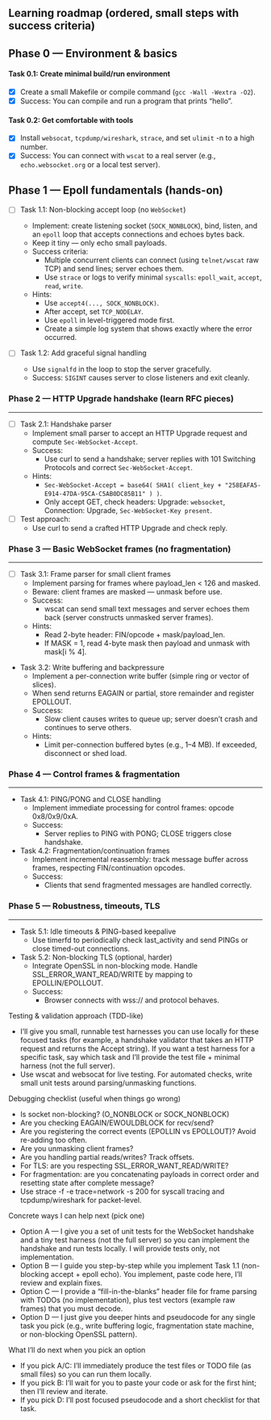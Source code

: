 ## Learning roadmap (ordered, small steps with success criteria)

## Phase 0 — Environment & basics

#### Task 0.1: Create minimal build/run environment

- [x] Create a small Makefile or compile command (`gcc -Wall -Wextra -O2`).
- [x] Success: You can compile and run a program that prints “hello”.

#### Task 0.2: Get comfortable with tools

- [x] Install `websocat`, `tcpdump/wireshark`, `strace`, and set `ulimit` -n to a high number.
- [x] Success: You can connect with `wscat` to a real server (e.g., `echo.websocket.org` or a local test server).

## Phase 1 — Epoll fundamentals (hands-on)

- [ ] Task 1.1: Non-blocking accept loop (no `WebSocket`)
  - Implement: create listening socket (`SOCK_NONBLOCK`), bind, listen, and an `epoll` loop that accepts connections and echoes bytes back.
  - Keep it tiny — only echo small payloads.
  - Success criteria:
    - Multiple concurrent clients can connect (using `telnet/wscat` raw TCP) and send lines; server echoes them.
    - Use `strace` or logs to verify minimal `syscalls`:
      `epoll_wait`, `accept`, `read`, `write`.
  - Hints:
    - Use `accept4(..., SOCK_NONBLOCK)`.
    - After accept, set `TCP_NODELAY`.
    - Use `epoll` in level-triggered mode first.
    - Create a simple log system that shows exactly where the error occurred.

- [ ] Task 1.2: Add graceful signal handling
  - Use `signalfd` in the loop to stop the server gracefully.
  - Success: `SIGINT` causes server to close listeners and exit cleanly.

### Phase 2 — HTTP Upgrade handshake (learn RFC pieces)

---

- [ ] Task 2.1: Handshake parser
  - Implement small parser to accept an HTTP Upgrade request and compute `Sec-WebSocket-Accept`.
  - Success:
    - Use curl to send a handshake; server replies with 101 Switching Protocols and correct `Sec-WebSocket-Accept`.
  - Hints:
    - `Sec-WebSocket-Accept = base64( SHA1( client_key + "258EAFA5-E914-47DA-95CA-C5AB0DC85B11" ) )`.
    - Only accept GET, check headers: Upgrade: `websocket`, Connection: Upgrade, `Sec-WebSocket-Key present`.
- [ ] Test approach:
  - Use curl to send a crafted HTTP Upgrade and check reply.

### Phase 3 — Basic WebSocket frames (no fragmentation)

---

- [ ] Task 3.1: Frame parser for small client frames
  - Implement parsing for frames where payload_len < 126 and masked.
  - Beware: client frames are masked — unmask before use.
  - Success:
    - wscat can send small text messages and server echoes them back (server constructs unmasked server frames).
  - Hints:
    - Read 2-byte header: FIN/opcode + mask/payload_len.
    - If MASK = 1, read 4-byte mask then payload and unmask with mask[i % 4].
- Task 3.2: Write buffering and backpressure
  - Implement a per-connection write buffer (simple ring or vector of slices).
  - When send returns EAGAIN or partial, store remainder and register EPOLLOUT.
  - Success:
    - Slow client causes writes to queue up; server doesn’t crash and continues to serve others.
  - Hints:
    - Limit per-connection buffered bytes (e.g., 1–4 MB). If exceeded, disconnect or shed load.

### Phase 4 — Control frames & fragmentation

---

- Task 4.1: PING/PONG and CLOSE handling
  - Implement immediate processing for control frames: opcode 0x8/0x9/0xA.
  - Success:
    - Server replies to PING with PONG; CLOSE triggers close handshake.
- Task 4.2: Fragmentation/continuation frames
  - Implement incremental reassembly: track message buffer across frames, respecting FIN/continuation opcodes.
  - Success:
    - Clients that send fragmented messages are handled correctly.

### Phase 5 — Robustness, timeouts, TLS

---

- Task 5.1: Idle timeouts & PING-based keepalive
  - Use timerfd to periodically check last_activity and send PINGs or close timed-out connections.
- Task 5.2: Non-blocking TLS (optional, harder)
  - Integrate OpenSSL in non-blocking mode. Handle SSL_ERROR_WANT_READ/WRITE by mapping to EPOLLIN/EPOLLOUT.
  - Success:
    - Browser connects with wss:// and protocol behaves.

Testing & validation approach (TDD-like)

- I’ll give you small, runnable test harnesses you can use locally for these focused tasks (for example, a handshake validator that takes an HTTP request and returns the Accept string). If you want a test harness for a specific task, say which task and I’ll provide the test file + minimal harness (not the full server).
- Use wscat and websocat for live testing. For automated checks, write small unit tests around parsing/unmasking functions.

Debugging checklist (useful when things go wrong)

- Is socket non-blocking? (O_NONBLOCK or SOCK_NONBLOCK)
- Are you checking EAGAIN/EWOULDBLOCK for recv/send?
- Are you registering the correct events (EPOLLIN vs EPOLLOUT)? Avoid re-adding too often.
- Are you unmasking client frames?
- Are you handling partial reads/writes? Track offsets.
- For TLS: are you respecting SSL_ERROR_WANT_READ/WRITE?
- For fragmentation: are you concatenating payloads in correct order and resetting state after complete message?
- Use strace -f -e trace=network -s 200 for syscall tracing and tcpdump/wireshark for packet-level.

Concrete ways I can help next (pick one)

- Option A — I give you a set of unit tests for the WebSocket handshake and a tiny test harness (not the full server) so you can implement the handshake and run tests locally. I will provide tests only, not implementation.
- Option B — I guide you step-by-step while you implement Task 1.1 (non-blocking accept + epoll echo). You implement, paste code here, I’ll review and explain fixes.
- Option C — I provide a “fill-in-the-blanks” header file for frame parsing with TODOs (no implementation), plus test vectors (example raw frames) that you must decode.
- Option D — I just give you deeper hints and pseudocode for any single task you pick (e.g., write buffering logic, fragmentation state machine, or non-blocking OpenSSL pattern).

What I’ll do next when you pick an option

- If you pick A/C: I’ll immediately produce the test files or TODO file (as small files) so you can run them locally.
- If you pick B: I’ll wait for you to paste your code or ask for the first hint; then I’ll review and iterate.
- If you pick D: I’ll post focused pseudocode and a short checklist for that task.
